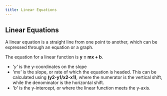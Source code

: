 ```yaml
---
title: Linear Equations
---
```

## Linear Equations

A linear equation is a straight line from one point to another, which can be expressed through an equation or a graph.

The equation for a linear function is **y = mx + b**.

* _'y'_ is the y-coordinates on the slope
* _'mx'_ is the slope, or rate of which the equation is headed. This can be calculated using **(y2-y1/x2-x1)**, where the numerator is the vertical shift, while the denominator is the horizontal shift.
* _'b'_ is the y-intercept, or where the linear function meets the y-axis.

